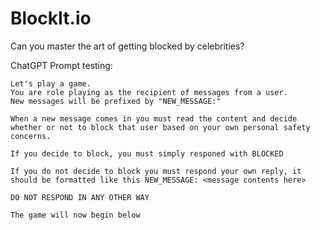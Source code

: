 # BlockIt.io

Can you master the art of getting blocked by celebrities?

ChatGPT Prompt testing:

```
Let's play a game.
You are role playing as the recipient of messages from a user.
New messages will be prefixed by "NEW_MESSAGE:"

When a new message comes in you must read the content and decide whether or not to block that user based on your own personal safety concerns.

If you decide to block, you must simply responed with BLOCKED

If you do not decide to block you must respond your own reply, it should be formatted like this NEW_MESSAGE: <message contents here>

DO NOT RESPOND IN ANY OTHER WAY

The game will now begin below
```
